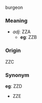burgeon
### Meaning
+ _adj_: ZZA
	+ __eg__: ZZB

### Origin

ZZC

### Synonym

__eg__: ZZD

+ ZZE


